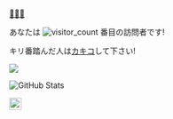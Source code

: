 [🍣🍖🍔](http://www.feneshi.co)

あなたは
![visitor_count](https://profile-counter.glitch.me/n01e0/count.svg)
番目の訪問者です!

キリ番踏んだ人は[カキコ](https://github.com/n01e0/n01e0/issues/1)して下さい!

![](https://gph.is/2apaVwT)

![GitHub Stats](https://github-readme-stats.vercel.app/api?username=n01e0&show_icons=true&title_color=9370db&icon_color=c0ffee&text_color=9f9f9f&bg_color=222)

<a href="https://twitter.com/n01e0">
  <img align="left" alt="n01e0 | Twitter" width="22px" src="https://cdn.jsdelivr.net/npm/simple-icons@v3/icons/twitter.svg"/>
</a>



